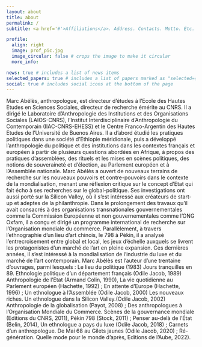 ```yaml
---
layout: about
title: about
permalink: /
subtitle: <a href='#'>Affiliations</a>. Address. Contacts. Motto. Etc.

profile:
  align: right
  image: prof_pic.jpg
  image_circular: false # crops the image to make it circular
  more_info: 

news: true # includes a list of news items
selected_papers: true # includes a list of papers marked as "selected={true}"
social: true # includes social icons at the bottom of the page
---
```


Marc Abélès, anthropologue, est directeur d’études à l’Ecole des Hautes Etudes en Sciences
Sociales, directeur de recherche émérite au CNRS. Il a dirigé le Laboratoire d’Anthropologie
des Institutions et des Organisations Sociales (LAIOS-CNRS), l’Institut Interdisciplinaire
d’Anthropologie du Contemporain (IIAC-CNRS-EHESS) et le Centre Franco-Argentin des
Hautes Etudes de l’Université de Buenos Aires.
Il a d’abord étudié les pratiques politiques dans une société d’Ethiopie méridionale, puis a
développé l’anthropologie du politique et des institutions dans les contextes français et
européen à partir de plusieurs questions abordées en Afrique, à propos des pratiques
d’assemblées, des rituels et les mises en scènes politiques, des notions de souveraineté et
d’élection, au Parlement européen et à l’Assemblée nationale. Marc Abélès a ouvert de
nouveaux terrains de recherche sur les nouveaux pouvoirs et contre-pouvoirs dans le contexte
de la mondialisation, menant une réflexion critique sur le concept d’Etat qui fait écho à ses
recherches sur le global-politique. Ses investigations ont aussi porté sur la Silicon Valley, où
il s’est intéressé aux créateurs de start-up et adeptes de la philanthropie. Dans le prolongement
des travaux qu’il avait consacrés à des organisations transnationales gouvernementales
comme la Commission Européenne et non gouvernementales comme l’ONG Oxfam, il a
conçu et dirigé un programme international de recherche sur l’Organisation mondiale du
commerce. Parallèlement, à travers l’ethnographie d’un lieu d’art chinois, le 798 à Pékin, il a
analysé l’entrecroisement entre global et local, les jeux d’échelle auxquels se livrent les
protagonistes d’un marché de l’art en pleine expansion. Ces dernières années, il s’est intéressé
à la mondialisation de l’industrie du luxe et du marché de l’art contemporain.
Marc Abélès est l’auteur d’une trentaine d’ouvrages, parmi lesquels : Le lieu du politique
(1983) Jours tranquilles en 89. Ethnologie politique d’un département français (Odile Jacob,
1989) Anthropologie de l’Etat (Armand Colin, 1990), La vie quotidienne au Parlement
européen (Hachette, 1992) ; En attente d’Europe (Hachette, 1996) ; Un ethnologue à
l’Assemblée (Odile Jacob, 2000) Les nouveaux riches. Un ethnologue dans la Silicon
Valley.(Odile Jacob, 2002) Anthropologie de la globalisation (Payot, 2008) ; Des
anthropologues à l’Organisation Mondiale du Commerce. Scènes de la gouvernance
mondiale (Editions du CNRS, 2011), Pékin 798 (Stock, 2011) ; Penser au-delà de l’État
(Belin, 2014), Un ethnologue a pays du luxe (Odile Jacob, 2018) ; Carnets d’un
anthropologue. De Mai 68 au Gilets jaunes (Odile Jacob, 2020) ; Ré-génération. Quelle mode
pour le monde d’après, Editions de l’Aube, 2022).
